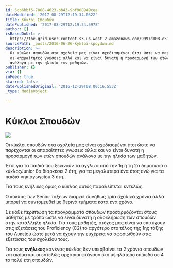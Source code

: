```yaml
---
id: 5cb6bbf5-7008-4623-bb43-9bf908949cea
dateModified: '2017-08-29T12:19:34.032Z'
title: Κύκλοι Σπουδών
datePublished: '2017-08-29T12:19:34.597Z'
author: []
isBasedOnUrl: >-
  https://the-grid-user-content.s3-us-west-2.amazonaws.com/9997d008-e59a-4143-9838-f099768baae4.jpg
sourcePath: _posts/2016-06-26-kykloi-spoydwn.md
description: >-
  Οι κύκλοι σπουδών στα σχολεία μας είναι σχεδιασμένοι έτσι ώστε να παρέχονται
  οι απαραίτητες γνώσεις αλλά και να είναι δυνατή η προσαρμογή των ετών σπουδών
  ανάλογα με την ηλικία των μαθητών.
publisher: {}
via: {}
inFeed: true
starred: false
datePublishedOriginal: '2016-12-29T08:00:16.553Z'
_type: MediaObject

---
```

# Κύκλοι Σπουδών
![](https://the-grid-user-content.s3-us-west-2.amazonaws.com/9997d008-e59a-4143-9838-f099768baae4.jpg)

Οι κύκλοι σπουδών στα σχολεία μας είναι σχεδιασμένοι έτσι ώστε να παρέχονται οι απαραίτητες γνώσεις αλλά και να είναι δυνατή η προσαρμογή των ετών σπουδών ανάλογα με την ηλικία των μαθητών.

Έτσι για τα παιδιά που ξεκινούν τα αγγλικά από την 1η ή τη 2α δημοτικού ο κύκλοςJunior θα διαρκέσει 2 έτη, για τα μεγαλύτερα ένα έτος ενώ για τα παιδιά νηπιαγωγείου 3 έτη.

Για τους ενήλικες όμως ο κύκλος αυτός παραλείπεται εντελώς.

Ο κύκλος των Senior τάξεων διαρκεί συνήθως τρία σχολικά χρόνια αλλά μπορεί να συντομευθεί με θερινά τμήματα κατά ένα χρόνο.

Σε κάθε περίπτωση τα προγράμματα σπουδών προσαρμόζονται στους μαθητές με τρόπο ώστε να είναι δυνατή η ολοκλήρωση των σπουδών στην κατάλληλη ηλικία. Για τους μαθητές, στόχος μας είναι να επιτύχουν στις εξετάσεις του Proficiency (C2) το αργότερο στο τέλος της 1ης τάξης του Λυκείου ώστε μετά να έχουν την ευχέρεια να αφοσιωθούν στις εξετάσεις του σχολείου τους.

Για τους **ενήλικες** κανένας κύκλος δεν υπερβαίνει τα 2 χρόνια σπουδών και ακόμα και οι εντελώς αρχάριοι φτάνουν στο υψηλότερο επίπεδο σε 4 το πολύ έτη σπουδών.